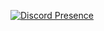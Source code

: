 [![Discord Presence](https://lanyard.cnrad.dev/api/930126717463453726)](https://discord.com/users/930126717463453726)

